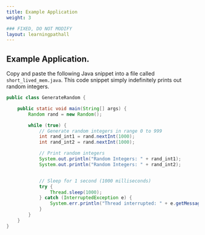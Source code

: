 ```yaml
---
title: Example Application
weight: 3

### FIXED, DO NOT MODIFY
layout: learningpathall
---
```


## Example Application.

Copy and paste the following Java snippet into a file called `short_lived_mem.java`. This code snippet simply indefinitely prints out random integers. 

```java
public class GenerateRandom {

    public static void main(String[] args) {
        Random rand = new Random();

        while (true) {
            // Generate random integers in range 0 to 999
            int rand_int1 = rand.nextInt(1000);
            int rand_int2 = rand.nextInt(1000);

            // Print random integers
            System.out.println("Random Integers: " + rand_int1);
            System.out.println("Random Integers: " + rand_int2);


            // Sleep for 1 second (1000 milliseconds)
            try {
                Thread.sleep(1000);
            } catch (InterruptedException e) {
                System.err.println("Thread interrupted: " + e.getMessage());
            }
        }
    }
}
```
